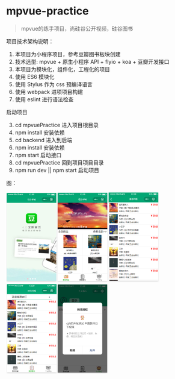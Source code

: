 # mpvue-practice

> mpvue的练手项目，尚硅谷公开视频，硅谷图书
> 

项目技术架构说明：

1. 本项目为小程序项目，参考豆瓣图书板块创建
2. 技术选型: mpvue + 原生小程序 API + flyio + koa + 豆瓣开发接口 
3. 本项目为模块化，组件化，工程化的项目
4. 使用 ES6 模块化
5. 使用 Stylus 作为 css 预编译语言
6. 使用 webpack 进项项目构建
7. 使用 eslint 进行语法检查 



启动项目

3. cd mpvuePractice 进入项目根目录
4. npm install 安装依赖
5. cd backend 进入到后端
4. npm install 安装依赖
5. npm start 启动接口
6. cd mpvuePractice 回到项目项目目录
7. npm run dev || npm start 启动项目 

图：

<img src="README.assets/1595049578989.png" alt="1595049578989" style="zoom:33%;" /><img src="README.assets/1595049598397.png" alt="1595049598397" style="zoom:33%;" /><img src="README.assets/1595049611368.png" alt="1595049611368" style="zoom:33%;" /><img src="README.assets/1595049631989.png" alt="1595049631989" style="zoom:33%;" /><img src="README.assets/1595049659565.png" alt="1595049659565" style="zoom:33%;" />
